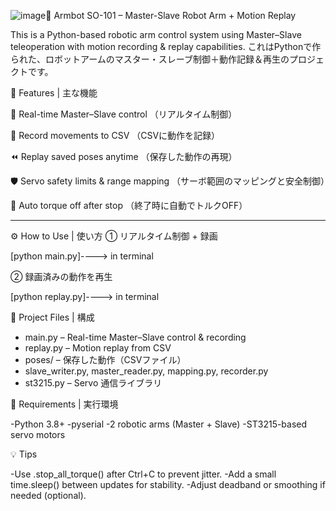 ![image](https://github.com/user-attachments/assets/5755e497-9d55-4803-a6d2-dda22af7666f)🤖 Armbot SO-101 – Master-Slave Robot Arm + Motion Replay

This is a Python-based robotic arm control system using Master–Slave teleoperation with motion recording & replay capabilities.
これはPythonで作られた、ロボットアームのマスター・スレーブ制御＋動作記録＆再生のプロジェクトです。

🎯 Features | 主な機能

🔁 Real-time Master–Slave control （リアルタイム制御）

💾 Record movements to CSV （CSVに動作を記録）

⏪ Replay saved poses anytime （保存した動作の再現）

🛡️ Servo safety limits & range mapping （サーボ範囲のマッピングと安全制御）

📴 Auto torque off after stop （終了時に自動でトルクOFF）


________________________________________________________________________________________________________________________

⚙️ How to Use | 使い方
① リアルタイム制御 + 録画

[python main.py]----> in terminal 

② 録画済みの動作を再生

[python replay.py]----> in terminal 


📂 Project Files | 構成

- main.py – Real-time Master–Slave control & recording
- replay.py – Motion replay from CSV
- poses/ – 保存した動作（CSVファイル）
- slave_writer.py, master_reader.py, mapping.py, recorder.py
- st3215.py – Servo 通信ライブラリ

🧰 Requirements | 実行環境

-Python 3.8+
-pyserial
-2 robotic arms (Master + Slave)
-ST3215-based servo motors



💡 Tips

-Use .stop_all_torque() after Ctrl+C to prevent jitter.
-Add a small time.sleep() between updates for stability.
-Adjust deadband or smoothing if needed (optional).


